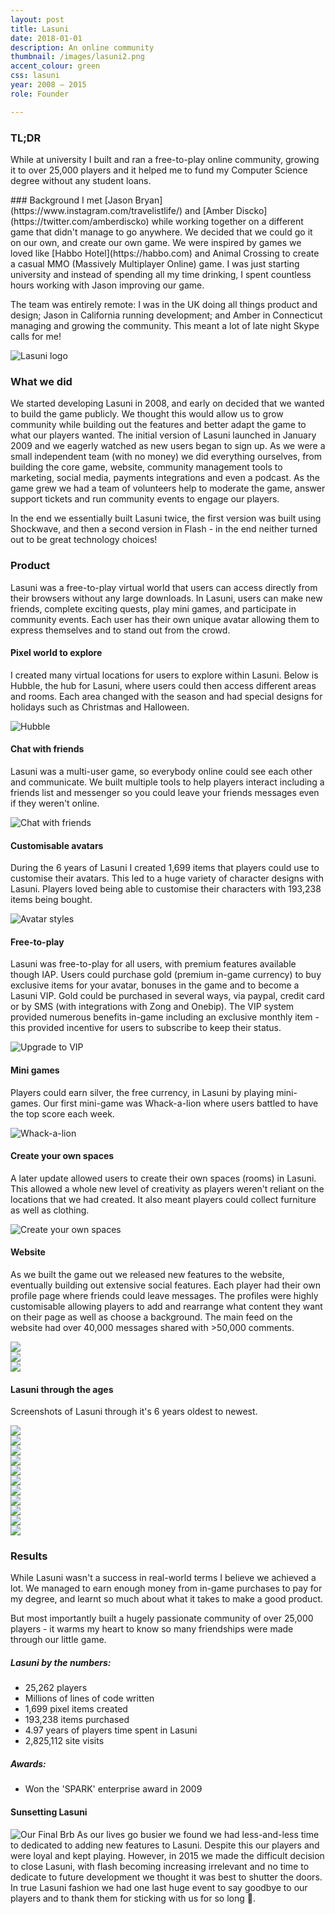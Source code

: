 ```yaml
---
layout: post
title: Lasuni
date: 2018-01-01
description: An online community
thumbnail: /images/lasuni2.png
accent_colour: green
css: lasuni
year: 2008 – 2015
role: Founder

---
```

<div class="text_container" markdown="1">

### TL;DR
While at university I built and ran a free-to-play online community, growing it to over 25,000 players and it helped me to fund my Computer Science degree without any student loans.

<div class="flex_container">
<div class="two-third" markdown="1">
### Background
I met [Jason Bryan](https://www.instagram.com/travelistlife/) and [Amber Discko](https://twitter.com/amberdiscko) while working together on a different game that didn't manage to go anywhere. We decided that we could go it on our own, and create our own game. We were inspired by games we loved like [Habbo Hotel](https://habbo.com) and Animal Crossing to create a casual MMO (Massively Multiplayer Online) game. I was just starting university and instead of spending all my time drinking, I spent countless hours working with Jason improving our game.

The team was entirely remote: I was in the UK doing all things product and design; Jason in California running development; and Amber in Connecticut managing and growing the community. This meant a lot of late night Skype calls for me!

</div>
<div class="one-third">
<img src="/images/lasuni/logo_large.png" alt="Lasuni logo" title="Lasuni logo" />
</div>
</div>

### What we did
We started developing Lasuni in 2008, and early on decided that we wanted to build the game publicly. We thought this would allow us to grow community while building out the features and better adapt the game to what our players wanted. The initial version of Lasuni launched in January 2009 and we eagerly watched as new users began to sign up. As we were a small independent team (with no money) we did everything ourselves, from building the core game, website, community management tools to marketing, social media, payments integrations and even a podcast. As the game grew we had a team of volunteers help to moderate the game, answer support tickets and run community events to engage our players.

In the end we essentially built Lasuni twice, the first version was built using Shockwave, and then a second version in Flash - in the end neither turned out to be great technology choices!

### Product
Lasuni was a free-to-play virtual world that users can access directly from their browsers without any large downloads. In Lasuni, users can make new friends, complete exciting quests, play mini games, and participate in community events. Each user has their own unique avatar allowing them to express themselves and to stand out from the crowd.


#### Pixel world to explore
I created many virtual locations for users to explore within Lasuni. Below is Hubble, the hub for Lasuni, where users could then access different areas and rooms. Each area changed with the season and had special designs for holidays such as Christmas and Halloween.

![Hubble](/images/lasuni/hubble.png)

#### Chat with friends
Lasuni was a multi-user game, so everybody online could see each other and communicate. We built multiple tools to help players interact including a friends list and messenger so you could leave your friends messages even if they weren't online.

![Chat with friends](/images/lasuni/Oct11.png)

#### Customisable avatars
During the 6 years of Lasuni I created 1,699 items that players could use to customise their avatars. This led to a huge variety of character designs with Lasuni. Players loved being able to customise their characters with 193,238 items being bought.

![Avatar styles](/images/lasuni/avatars.png)

#### Free-to-play
Lasuni was free-to-play for all users, with premium features available though IAP. Users could purchase gold (premium in-game currency) to buy exclusive items for your avatar, bonuses in the game and to become a Lasuni VIP. Gold could be purchased in several ways, via paypal, credit card or by SMS (with integrations with Zong and Onebip). The VIP system provided numerous benefits in-game including an exclusive monthly item - this provided incentive for users to subscribe to keep their status.

![Upgrade to VIP](/images/lasuni/vip.png)

#### Mini games
Players could earn silver, the free currency, in Lasuni by playing mini-games. Our first mini-game was Whack-a-lion where users battled to have the top score each week.

![Whack-a-lion](/images/lasuni/Whack-a-lion.png)

#### Create your own spaces
A later update allowed users to create their own spaces (rooms) in Lasuni. This allowed a whole new level of creativity as players weren't reliant on the locations that we had created. It also meant players could collect furniture as well as clothing.

![Create your own spaces](/images/lasuni/Mar15-2.png)

#### Website
As we built the game out we released new features to the website, eventually building out extensive social features. Each player had their own profile page where friends could leave messages. The profiles were highly customisable allowing players to add and rearrange what content they want on their page as well as choose a background. The main feed on the website had over 40,000 messages shared with >50,000 comments.

</div>
<div class="image-carousel js-flickity" data-flickity='{ "imagesLoaded": true }'>
  <div class="image-cell"><img src="/images/lasuni/oldsite.png" /></div>
  <div class="image-cell"><img src="/images/lasuni/Lasuni_website.png" /></div>
  <div class="image-cell"><img src="/images/lasuni/newsite.png" /></div>
</div>

<div class="text_container" markdown="1">

#### Lasuni through the ages
Screenshots of Lasuni through it's 6 years oldest to newest.

</div>
<div class="image-carousel js-flickity" data-flickity='{ "imagesLoaded": true }'>
  <div class="image-cell"><img src="/images/lasuni/Dec09.png" /></div>
  <div class="image-cell"><img src="/images/lasuni/Gertrudeshome.png" /></div>
  <div class="image-cell"><img src="/images/lasuni/UI.png" /></div>
  <div class="image-cell"><img src="/images/lasuni/Feb10.png" /></div>
  <div class="image-cell"><img src="/images/lasuni/salon.png" /></div>
  <div class="image-cell"><img src="/images/lasuni/Oct10.png" /></div>
  <div class="image-cell"><img src="/images/lasuni/Oct11.png" /></div>
  <div class="image-cell"><img src="/images/lasuni/Oct13.png" /></div>
  <div class="image-cell"><img src="/images/lasuni/Nov14.png" /></div>
  <div class="image-cell"><img src="/images/lasuni/Mar15-2.png" /></div>
  <div class="image-cell"><img src="/images/lasuni/Mar15-1.png" /></div>
</div>

<div class="text_container" markdown="1">

### Results
While Lasuni wasn't a success in real-world terms I believe we achieved a lot. We managed to earn enough money from in-game purchases to pay for my degree, and learnt so much about what it takes to make a good product.

But most importantly built a hugely passionate community of over 25,000 players - it warms my heart to know so many friendships were made through our little game.

##### Lasuni by the numbers:
- 25,262 players
- Millions of lines of code written
- 1,699 pixel items created
- 193,238 items purchased
- 4.97 years of players time spent in Lasuni
- 2,825,112 site visits

##### Awards:
- Won the 'SPARK' enterprise award in 2009

#### Sunsetting Lasuni
![Our Final Brb](/images/lasuni/finalbrb.png)
As our lives go busier we found we had less-and-less time to dedicated to adding new features to Lasuni. Despite this our players and were loyal and kept playing. However, in 2015 we made the difficult decision to close Lasuni, with flash becoming increasing irrelevant and no time to dedicate to future development we thought it was best to shutter the doors. In true Lasuni fashion we had one last huge event to say goodbye to our players and to thank them for sticking with us for so long 💖.

</div>
